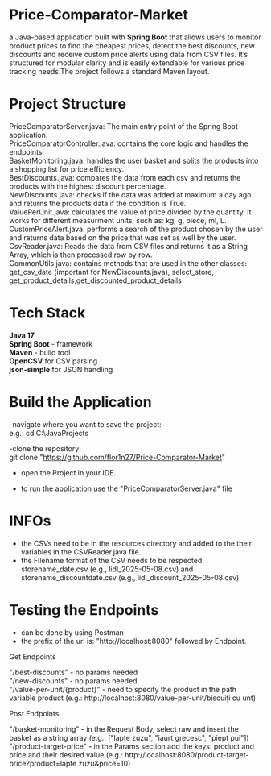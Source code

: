 # Price-Comparator-Market

a Java-based application built with **Spring Boot** that allows users to monitor product prices to find the cheapest prices, detect the best discounts, new discounts and receive custom price alerts using data from CSV files. It’s structured for modular clarity and is easily extendable for various price tracking needs.The project follows a standard Maven layout.

# Project Structure

PriceComparatorServer.java: The main entry point of the Spring Boot application.<br>
PriceComparatorController.java: contains the core logic and handles the endpoints.<br>
BasketMonitoring.java: handles the user basket and splits the products into a shopping list for price efficiency.<br>
BestDiscounts.java: compares the data from each csv and returns the products with the highest discount percentage.<br>
NewDiscounts.java: checks if the data was added at maximum a day ago and returns the products data if the condition is True.<br>
ValuePerUnit.java: calculates the value of price divided by the quantity. It works for different measurment units, such as: kg, g, piece, ml, L.<br>
CustomPriceAlert.java: performs a search of the product chosen by the user and returns data based on the price that was set as well by the user.<br>
CsvReader.java: Reads the data from CSV files and returns it as a String Array, which is then processed row by row.<br>
CommonUtils.java: contains methods that are used in the other classes: get_csv_date (important for NewDiscounts.java), select_store, get_product_details,get_discounted_product_details<br>


# Tech Stack

**Java 17** <br>
**Spring Boot** - framework <br>
**Maven** - build tool <br>
**OpenCSV** for CSV parsing <br>
**json-simple** for JSON handling <br>


# Build the Application

-navigate where you want to save the project: <br>
e.g.: cd C:\JavaProjects <br>

-clone the repository: <br>
git clone "https://github.com/flor1n27/Price-Comparator-Market" <br>

- open the Project in your IDE. <br>

- to run the application use the "PriceComparatorServer.java" file <br> 

# INFOs

- the CSVs need to be in the resources directory and added to the their variables in the CSVReader.java file. <br>
- the Filename format of the CSV needs to be respected:  storename_date.csv (e.g., lidl_2025-05-08.csv) and storename_discountdate.csv (e.g., lidl_discount_2025-05-08.csv)  <br>

# Testing the Endpoints
- can be done by using Postman <br>
- the prefix of the url is: "http://localhost:8080" followed by Endpoint. <br>

Get Endpoints <br>

"/best-discounts" - no params needed <br>
"/new-discounts" - no params needed <br>
"/value-per-unit/{product}" - need to specify the product in the path variable product (e.g.: http://localhost:8080/value-per-unit/biscuiți cu unt) <br>

Post Endpoints <br>

"/basket-monitoring" - in the Request Body, select raw and insert the basket as a string array (e.g.: ["lapte zuzu", "iaurt grecesc", "piept pui"]) <br>
"/product-target-price" - in the Params section add the keys: product and price and their desired value (e.g.: http://localhost:8080/product-target-price?product=lapte zuzu&price=10) <br>
